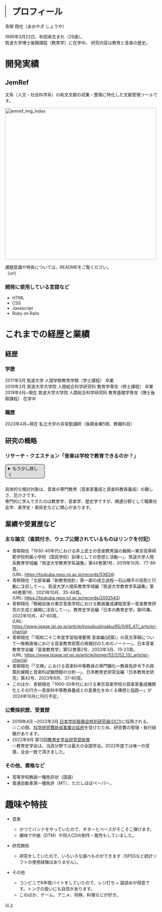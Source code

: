 <h1 style="border-left: solid 3px gray; padding-left: 20px;"> プロフィール</h1>
青柳 翔也（あおやぎ しょうや）  

1995年3月22日、秋田県生まれ（29歳）。  
筑波大学博士後期課程（教育学）に在学中。  研究内容は教育と音楽の歴史。


<h1>開発実績</h1>
<h2 style="border: none;"> JemRef </h2>

文系（人文・社会科学系）の和文文献の収集・整理に特化した文献管理ツールです。  

<img width="500" alt="jemref_img_index" src="https://github.com/user-attachments/assets/8695e016-0aa3-4728-ae8b-1cf82f93c4c8">

課題意識や特長については、READMEをご覧ください。  
（url）

### 開発に使用している言語など
* HTML
* CSS
* Javascript
* Ruby on Rails

<h1>これまでの経歴と業績</h1>  

## 経歴
### 学歴
2017年3月  筑波大学 人間学群教育学類（学士課程） 卒業  
2019年3月  筑波大学大学院 人間総合科学研究科 教育学専攻（修士課程） 卒業  
2019年4月~現在 筑波大学大学院 人間総合科学研究科 教育基礎学専攻（博士後期課程） 在学中
### 職歴  
2023年4月~現在 私立大学の非常勤講師（後期金曜5限、教職科目）
## 研究の概略
### リサーチ・クエスチョン「音楽は学校で教育できるのか？」  
<details>
<summary style="margin: 10px 0; padding: 2px 8px; width: 8em; color: black; background-color: #ddd; border: solid 2px gray; border-radius: 8px; cursor: pointer;">もう少し詳しく</summary>
<p>学校教育において、音楽科はながらく「周辺教科」とされてきました。</br>
そのため音楽教育の研究は、音楽のすばらしさを主張し、音楽科を「主要教科」とすることを、ほとんど自明の課題としています。</p> 
<p>しかし私は、こうした音楽教育研究（者）のあり方に、違和感を感じ続けていました。</br>
それは、私が音楽にのめり込んだきっかけが、学校外での音楽経験にあったからかもしれません。</p>
<p>やがて行き着いたのは、「音楽の大事な部分は、実は、学校というシステムと相性が悪いのではないか？」という考えでした。</br>
実際に歴史をみると、さまざまな形で、しかし陰ながら、音楽という厄介なものを学校で扱う難しさが問題となっていたことがわかります。</br>
そうした歴史に光を当て、掘り下げることを通じて、音楽 - 学校 - 教育の関係を考えることが、大きな課題です。</p> 
</details>

具体的な検討対象は、音楽の専門教育（音楽家養成と音楽科教員養成）の難しさ、厄介さです。  
専門的に学んできたのは教育学、音楽学、歴史学ですが、関連分野として職業社会学、美学史・美術史などに関心があります。  


## 業績や受賞歴など
### 主な論文（査読付き、ウェブ公開されているものはリンクを付記）
* 青柳翔也「1930-40年代における井上武士の音楽教育論の展開—東京高等師範学校附属小学校（国民学校）訓導としての思想と活動—」、筑波大学人間系教育学域編『筑波大学教育学系論集』第44巻第1号、2019年10月、77-89頁。  
(URL: https://tsukuba.repo.nii.ac.jp/records/53624)
* 青柳翔也「文部省編『新教育指針』第一部の成立過程—石山脩平の役割と行動に注目して—」、筑波大学人間系教育学域編『筑波大学教育学系論集』第46巻第1号、2021年10月、35-48頁。  
(URL: https://tsukuba.repo.nii.ac.jp/records/2002543)
* 青柳翔也「敗戦前後の東京音楽学校における教員養成課程改革—音楽教育研究の生成と展開に注目して—」、教育史学会編『日本の教育史学』第65集、2022年10月、47-60頁。  
(URL: https://www.jstage.jst.go.jp/article/kyouikushigaku/65/0/65_47/_article/-char/ja)
* 青柳翔也「『昭和二十二年度学習指導要領 音楽編(試案)』の英文草稿について—敗戦直後における音楽教育政策の再検討のためのノート—」、日本音楽教育学会編『音楽教育学』第52巻第2号、2023年3月、13-23頁。  
(URL: https://www.jstage.jst.go.jp/article/jjomer/52/2/52_13/_article/-char/ja)
* 青柳翔也「「文検」における音楽科中等教員の専門職化—教員免許令下の政策的展開と音楽科試験問題の分析—」、日本教育史研究会編『日本教育史研究』第42号、2023年8月、37-60頁。  
* このほか、青柳翔也「1900-20年代における東京音楽学校の音楽家養成機関化とその行方—音楽科中等教員養成との差異化をめぐる構想と隘路—」が2024年10月に刊行予定。

### 公費採択歴、受賞歴
* 2019年4月 ~2022年3月 [日本学術振興会特別研究員(DC1)](https://www.jsps.go.jp/j-pd/)に採用される。  
⇨この間、[科学研究費助成事業の採択](https://kaken.nii.ac.jp/ja/grant/KAKENHI-PROJECT-19J20183/)を受けたため、研究費の管理・執行経験があります。
* 2022年9月 第12回[教育史学会研究奨励賞](http://kyouikushigakkai.jp/award/award_3)  
⇨教育史学会は、当該分野では最大の全国学会。2022年度では唯一の受賞。全会一致で頂きました。
### その他、資格など
* 高等学校教諭一種免許状（国語）
* 普通自動車第一種免許（MT）、ただしほぼペーパー。  

<h1>趣味や特技</h1>  

- 音楽
    - かつてバンドをやっていたので、ギターとベースがそこそこ弾けます。  
    - 趣味で作曲（DTM）や同人CDの制作・販売もしていました。

- 研究関係
    - 研究をしていたので、いろいろな調べものができます（SPSSなど統計ソフトの使用経験はありません）。
- その他  
    - コンビニで6年間バイトをしていたので、レジ打ち + 袋詰めが得意です。トングの扱いにも自信があります。
    - このほか、ゲーム、アニメ、将棋、料理などが好き。  

以上

